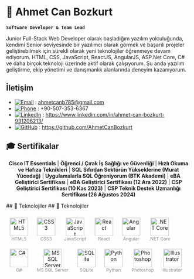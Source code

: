 # 🫡 Ahmet Can Bozkurt 
 **`Software Developer & Team Lead`**

Junior Full-Stack Web Developer olarak başladığım yazılım yolculuğunda, kendimi Senior seviyesinde bir yazılımcı olarak görmek ve başarılı projeler geliştirebilmek için sürekli olarak yeni teknolojiler öğrenmeye devam ediyorum. HTML, CSS, JavaScript, ReactJS, AngularJS, ASP.Net Core, C# ve daha birçok teknoloji üzerinde aktif olarak çalışıyorum. Şu anda yazılım geliştirme, ekip yönetimi ve danışmanlık alanlarında deneyim kazanıyorum.

## İletişim
-  [![Email](https://img.shields.io/badge/Email-%23D14836?style=flat&logo=gmail&logoColor=white)](mailto:ahmetcanb785@gmail.com) : ahmetcanb785@gmail.com
- [![Phone](https://img.shields.io/badge/Phone-%23FFB900?style=flat&logo=phone&logoColor=white)](tel:+90-507-353-6367) : +90-507-353-6367
-  [![LinkedIn](https://img.shields.io/badge/LinkedIn-%230A66C2?style=flat&logo=linkedin&logoColor=white)](https://www.linkedin.com/in/ahmet-can-bozkurt-931206213/) : https://www.linkedin.com/in/ahmet-can-bozkurt-931206213/
-  [![GitHub](https://img.shields.io/badge/GitHub-%23121011?style=flat&logo=github&logoColor=white)](https://github.com/AhmetCanBozkurt) : https://github.com/AhmetCanBozkurt


## 🎓 Sertifikalar  

<p align="center">
  <strong>Cisco IT Essentials</strong> |
  <strong>Öğrenci / Çırak İş Sağlığı ve Güvenliği</strong> |
  <strong>Hızlı Okuma ve Hafıza Teknikleri</strong> |
  <strong>SQL Sıfırdan Sektörün Yükseklerine (Murat Yücedağ)</strong> |
  <strong>Uygulamalarla SQL Öğreniyorum (BTK Akademi)</strong> |
  <strong>eBA Geliştirici Sertifikası</strong> |
  <strong>eBA Geliştirici Sertifikası (12 Ara 2022)</strong> |
  <strong>CSP Geliştirici Sertifikası (10 Kas 2023)</strong> |
  <strong>CSP Teknik Destek Uzmanlığı Sertifikası (26 Ağustos 2024)</strong>
</p>
## 🚀 Teknolojiler
## 🚀 Teknolojiler

<p align="center">
  <figure style="display: inline-block; text-align: center; margin: 10px;">
    <img src="https://cdn.jsdelivr.net/gh/devicons/devicon/icons/html5/html5-original.svg" alt="HTML5" width="50" height="50"/>
    <figcaption style="font-size: 12px; color: #888;">HTML5</figcaption>
  </figure>
  <figure style="display: inline-block; text-align: center; margin: 10px;">
    <img src="https://cdn.jsdelivr.net/gh/devicons/devicon/icons/css3/css3-original.svg" alt="CSS3" width="50" height="50"/>
    <figcaption style="font-size: 12px; color: #888;">CSS3</figcaption>
  </figure>
  <figure style="display: inline-block; text-align: center; margin: 10px;">
    <img src="https://cdn.jsdelivr.net/gh/devicons/devicon/icons/javascript/javascript-original.svg" alt="JavaScript" width="50" height="50"/>
    <figcaption style="font-size: 12px; color: #888;">JavaScript</figcaption>
  </figure>
  <figure style="display: inline-block; text-align: center; margin: 10px;">
    <img src="https://cdn.jsdelivr.net/gh/devicons/devicon/icons/react/react-original.svg" alt="React" width="50" height="50"/>
    <figcaption style="font-size: 12px; color: #888;">React</figcaption>
  </figure>
  <figure style="display: inline-block; text-align: center; margin: 10px;">
    <img src="https://cdn.jsdelivr.net/gh/devicons/devicon/icons/angularjs/angularjs-original.svg" alt="Angular" width="50" height="50"/>
    <figcaption style="font-size: 12px; color: #888;">Angular</figcaption>
  </figure>
  <figure style="display: inline-block; text-align: center; margin: 10px;">
    <img src="https://cdn.jsdelivr.net/gh/devicons/devicon/icons/dot-net/dot-net-original.svg" alt=".NET Core" width="50" height="50"/>
    <figcaption style="font-size: 12px; color: #888;">.NET Core</figcaption>
  </figure>
  <figure style="display: inline-block; text-align: center; margin: 10px;">
    <img src="https://cdn.jsdelivr.net/gh/devicons/devicon/icons/csharp/csharp-original.svg" alt="C#" width="50" height="50"/>
    <figcaption style="font-size: 12px; color: #888;">C#</figcaption>
  </figure>
  <figure style="display: inline-block; text-align: center; margin: 10px;">
    <img src="https://cdn.jsdelivr.net/gh/devicons/devicon/icons/microsoftsqlserver/microsoftsqlserver-plain.svg" alt="MS SQL Server" width="50" height="50"/>
    <figcaption style="font-size: 12px; color: #888;">MS SQL Server</figcaption>
  </figure>
  <figure style="display: inline-block; text-align: center; margin: 10px;">
    <img src="https://cdn.jsdelivr.net/gh/devicons/devicon/icons/sqlite/sqlite-original.svg" alt="SQLite" width="50" height="50"/>
    <figcaption style="font-size: 12px; color: #888;">SQLite</figcaption>
  </figure>
  <figure style="display: inline-block; text-align: center; margin: 10px;">
    <img src="https://cdn.jsdelivr.net/gh/devicons/devicon/icons/python/python-original.svg" alt="Python" width="50" height="50"/>
    <figcaption style="font-size: 12px; color: #888;">Python</figcaption>
  </figure>
  <figure style="display: inline-block; text-align: center; margin: 10px;">
    <img src="https://cdn.jsdelivr.net/gh/devicons/devicon/icons/photoshop/photoshop-plain.svg" alt="Photoshop" width="50" height="50"/>
    <figcaption style="font-size: 12px; color: #888;">Photoshop</figcaption>
  </figure>
  <figure style="display: inline-block; text-align: center; margin: 10px;">
    <img src="https://cdn.jsdelivr.net/gh/devicons/devicon/icons/illustrator/illustrator-plain.svg" alt="Illustrator" width="50" height="50"/>
    <figcaption style="font-size: 12px; color: #888;">Illustrator</figcaption>
  </figure>
</p>

